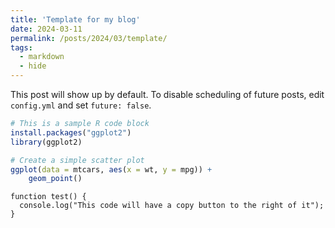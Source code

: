 ```yaml
---
title: 'Template for my blog'
date: 2024-03-11
permalink: /posts/2024/03/template/
tags:
  - markdown
  - hide
---
```


This post will show up by default. To disable scheduling of future posts, edit `config.yml` and set `future: false`. 

```R
# This is a sample R code block
install.packages("ggplot2")
library(ggplot2)

# Create a simple scatter plot
ggplot(data = mtcars, aes(x = wt, y = mpg)) + 
    geom_point()
```

```
function test() {
  console.log("This code will have a copy button to the right of it");
}
```

